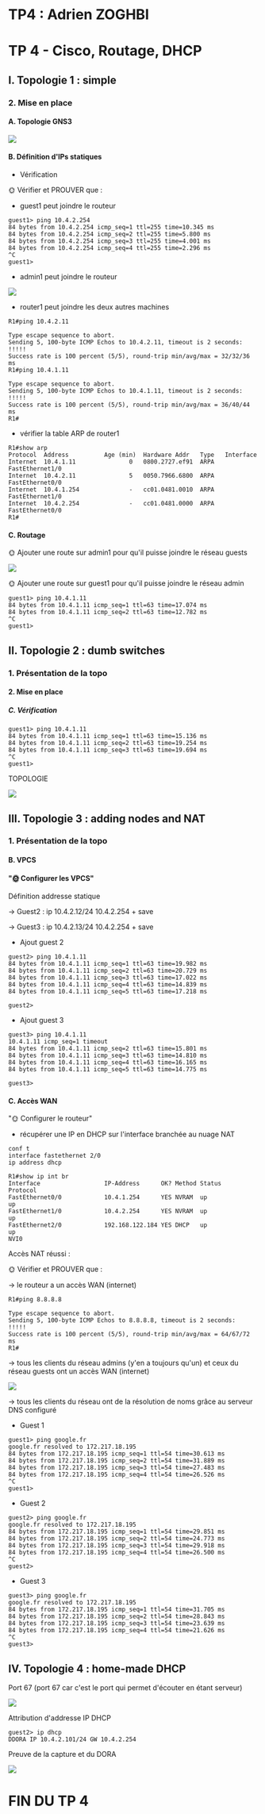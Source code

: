 # TP4 : Adrien ZOGHBI

# TP 4 - Cisco, Routage, DHCP

## I. Topologie 1 : simple

### 2. Mise en place

#### A. Topologie GNS3

![](https://i.imgur.com/y5QoeIy.png)

#### B. Définition d'IPs statiques

- Vérification

🌞 Vérifier et PROUVER que :

- guest1 peut joindre le routeur

```
guest1> ping 10.4.2.254
84 bytes from 10.4.2.254 icmp_seq=1 ttl=255 time=10.345 ms
84 bytes from 10.4.2.254 icmp_seq=2 ttl=255 time=5.800 ms
84 bytes from 10.4.2.254 icmp_seq=3 ttl=255 time=4.001 ms
84 bytes from 10.4.2.254 icmp_seq=4 ttl=255 time=2.296 ms
^C
guest1>
```


- admin1 peut joindre le routeur
     
![](https://i.imgur.com/DfMQMKa.png)

- router1 peut joindre les deux autres machines
     
```
R1#ping 10.4.2.11

Type escape sequence to abort.
Sending 5, 100-byte ICMP Echos to 10.4.2.11, timeout is 2 seconds:
!!!!!
Success rate is 100 percent (5/5), round-trip min/avg/max = 32/32/36 ms
R1#ping 10.4.1.11

Type escape sequence to abort.
Sending 5, 100-byte ICMP Echos to 10.4.1.11, timeout is 2 seconds:
!!!!!
Success rate is 100 percent (5/5), round-trip min/avg/max = 36/40/44 ms
R1#

```

- vérifier la table ARP de router1

```
R1#show arp
Protocol  Address          Age (min)  Hardware Addr   Type   Interface
Internet  10.4.1.11               0   0800.2727.ef91  ARPA   FastEthernet1/0
Internet  10.4.2.11               5   0050.7966.6800  ARPA   FastEthernet0/0
Internet  10.4.1.254              -   cc01.0481.0010  ARPA   FastEthernet1/0
Internet  10.4.2.254              -   cc01.0481.0000  ARPA   FastEthernet0/0
R1#
```

#### C. Routage

🌞 Ajouter une route sur admin1 pour qu'il puisse joindre le réseau guests

![](https://i.imgur.com/uyhbehn.png)

🌞 Ajouter une route sur guest1 pour qu'il puisse joindre le réseau admin

```
guest1> ping 10.4.1.11
84 bytes from 10.4.1.11 icmp_seq=1 ttl=63 time=17.074 ms
84 bytes from 10.4.1.11 icmp_seq=2 ttl=63 time=12.782 ms
^C
guest1>
```

## II. Topologie 2 : dumb switches

### 1. Présentation de la topo

#### 2. Mise en place

##### C. Vérification

```
guest1> ping 10.4.1.11
84 bytes from 10.4.1.11 icmp_seq=1 ttl=63 time=15.136 ms
84 bytes from 10.4.1.11 icmp_seq=2 ttl=63 time=19.254 ms
84 bytes from 10.4.1.11 icmp_seq=3 ttl=63 time=19.694 ms
^C
guest1>
```


TOPOLOGIE

![](https://i.imgur.com/40NUs2i.png)

## III. Topologie 3 : adding nodes and NAT

### 1. Présentation de la topo

#### B. VPCS

#### "🌞 Configurer les VPCS" 

Définition addresse statique

→ Guest2 : ip 10.4.2.12/24 10.4.2.254 + save

→ Guest3 : ip 10.4.2.13/24 10.4.2.254 + save


- Ajout guest 2

```
guest2> ping 10.4.1.11
84 bytes from 10.4.1.11 icmp_seq=1 ttl=63 time=19.982 ms
84 bytes from 10.4.1.11 icmp_seq=2 ttl=63 time=20.729 ms
84 bytes from 10.4.1.11 icmp_seq=3 ttl=63 time=17.022 ms
84 bytes from 10.4.1.11 icmp_seq=4 ttl=63 time=14.839 ms
84 bytes from 10.4.1.11 icmp_seq=5 ttl=63 time=17.218 ms

guest2>
```

- Ajout guest 3

```
guest3> ping 10.4.1.11
10.4.1.11 icmp_seq=1 timeout
84 bytes from 10.4.1.11 icmp_seq=2 ttl=63 time=15.801 ms
84 bytes from 10.4.1.11 icmp_seq=3 ttl=63 time=14.810 ms
84 bytes from 10.4.1.11 icmp_seq=4 ttl=63 time=16.165 ms
84 bytes from 10.4.1.11 icmp_seq=5 ttl=63 time=14.775 ms

guest3>
```

#### C. Accès WAN

"🌞 Configurer le routeur"

 - récupérer une IP en DHCP sur l'interface branchée au nuage NAT

```
conf t
interface fastethernet 2/0
ip address dhcp
```

```
R1#show ip int br
Interface                  IP-Address      OK? Method Status                Protocol
FastEthernet0/0            10.4.1.254      YES NVRAM  up                    up
FastEthernet1/0            10.4.2.254      YES NVRAM  up                    up
FastEthernet2/0            192.168.122.184 YES DHCP   up                    up
NVI0
```


Accès NAT réussi :




🌞 Vérifier et PROUVER que :

→ le routeur a un accès WAN (internet)

```
R1#ping 8.8.8.8

Type escape sequence to abort.
Sending 5, 100-byte ICMP Echos to 8.8.8.8, timeout is 2 seconds:
!!!!!
Success rate is 100 percent (5/5), round-trip min/avg/max = 64/67/72 ms
R1#
```

→ tous les clients du réseau admins (y'en a toujours qu'un) et ceux du réseau guests ont un accès WAN (internet)

![](https://i.imgur.com/zenthpt.png)


→ tous les clients du réseau ont de la résolution de noms grâce au serveur DNS configuré

 - Guest 1
```
guest1> ping google.fr
google.fr resolved to 172.217.18.195
84 bytes from 172.217.18.195 icmp_seq=1 ttl=54 time=30.613 ms
84 bytes from 172.217.18.195 icmp_seq=2 ttl=54 time=31.889 ms
84 bytes from 172.217.18.195 icmp_seq=3 ttl=54 time=27.483 ms
84 bytes from 172.217.18.195 icmp_seq=4 ttl=54 time=26.526 ms
^C
guest1>
```

 - Guest 2

```
guest2> ping google.fr
google.fr resolved to 172.217.18.195
84 bytes from 172.217.18.195 icmp_seq=1 ttl=54 time=29.851 ms
84 bytes from 172.217.18.195 icmp_seq=2 ttl=54 time=24.773 ms
84 bytes from 172.217.18.195 icmp_seq=3 ttl=54 time=29.918 ms
84 bytes from 172.217.18.195 icmp_seq=4 ttl=54 time=26.500 ms
^C
guest2>
```

 - Guest 3

```
guest3> ping google.fr
google.fr resolved to 172.217.18.195
84 bytes from 172.217.18.195 icmp_seq=1 ttl=54 time=31.705 ms
84 bytes from 172.217.18.195 icmp_seq=2 ttl=54 time=28.843 ms
84 bytes from 172.217.18.195 icmp_seq=3 ttl=54 time=23.639 ms
84 bytes from 172.217.18.195 icmp_seq=4 ttl=54 time=21.626 ms
^C
guest3>
```

## IV. Topologie 4 : home-made DHCP

Port 67 (port 67 car c'est le port qui permet d'écouter en étant serveur)

![](https://i.imgur.com/bjxra7N.png)

Attribution d'addresse IP DHCP

```
guest2> ip dhcp
DDORA IP 10.4.2.101/24 GW 10.4.2.254
```

Preuve de la capture et du DORA

![](https://i.imgur.com/H7GLoqq.png)

# FIN DU TP 4